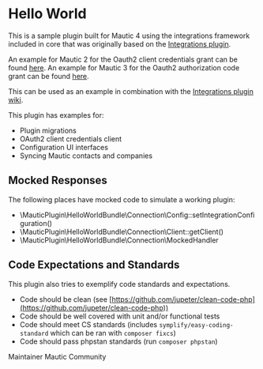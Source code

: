 # Hello World
This is a sample plugin built for Mautic 4 using the integrations framework included in core that was originally based on the [Integrations plugin](https://github.com/mautic-inc/plugin-integrations).

An example for Mautic 2 for the Oauth2 client credentials grant can be found [here](https://github.com/mautic-inc/plugin-helloworld/tree/mautic-2).
An example for Mautic 3 for the Oauth2 authorization code grant can be found [here](https://github.com/mautic-inc/plugin-helloworld/tree/mautic-3-authorization-code-grant-example).

This can be used as an example in combination with the [Integrations plugin wiki](https://github.com/mautic-inc/plugin-integrations/wiki).

This plugin has examples for:

* Plugin migrations
* OAuth2 client credentials client
* Configuration UI interfaces
* Syncing Mautic contacts and companies

## Mocked Responses
The following places have mocked code to simulate a working plugin:

- \MauticPlugin\HelloWorldBundle\Connection\Config::setIntegrationConfiguration()
- \MauticPlugin\HelloWorldBundle\Connection\Client::getClient()
- \MauticPlugin\HelloWorldBundle\Connection\MockedHandler

## Code Expectations and Standards
This plugin also tries to exemplify code standards and expectations. 
* Code should be clean (see [https://github.com/jupeter/clean-code-php](https://github.com/jupeter/clean-code-php))
* Code should be well covered with unit and/or functional tests
* Code should meet CS standards (includes `symplify/easy-coding-standard` which can be ran with `composer fixcs`)
* Code should pass phpstan standards (run `composer phpstan`)

Maintainer
Mautic Community